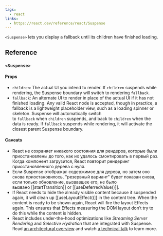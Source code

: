 ```yaml
---
tags:
  - react
links:
  - https://react.dev/reference/react/Suspense
---
```

`<Suspense>` lets you display a fallback until its children have finished loading.

## Reference

### `<Suspense>`

#### Props

- `children`: The actual UI you intend to render. If `children` suspends while rendering, the Suspense boundary will switch to rendering `fallback`.
- `fallback`: An alternate UI to render in place of the actual UI if it has not finished loading. Any valid React node is accepted, though in practice, a fallback is a lightweight placeholder view, such as a loading spinner or skeleton. Suspense will automatically switch to `fallback` when `children` suspends, and back to `children` when the data is ready. If `fallback` suspends while rendering, it will activate the closest parent Suspense boundary.

#### Caveats

- React не сохраняет никакого состояния для рендеров, которые были приостановлены до того, как их удалось смонтировать в первый раз. Когда компонент загрузится, React повторит рендеринг приостановленного дерева с нуля.
- Если Suspense отображал содержимое для дерева, но затем оно снова приостановилось, "резервный вариант" будет показан снова, если только обновление, вызвавшее его, не было вызвано [[startTransition]] or [[useDeferredValue()]].
- If React needs to hide the already visible content because it suspended again, it will clean up [[useLayoutEffect()]] in the content tree. When the content is ready to be shown again, React will fire the layout Effects again. This ensures that Effects measuring the DOM layout don’t try to do this while the content is hidden.
- React includes under-the-hood optimizations like _Streaming Server Rendering_ and _Selective Hydration_ that are integrated with Suspense. Read [an architectural overview](https://github.com/reactwg/react-18/discussions/37) and watch [a technical talk](https://www.youtube.com/watch?v=pj5N-Khihgc) to learn more.